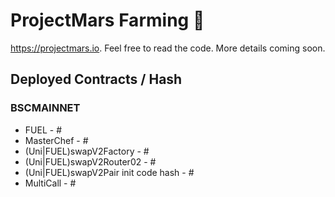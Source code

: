 # ProjectMars Farming 🚀

https://projectmars.io. Feel free to read the code. More details coming soon.

## Deployed Contracts / Hash

### BSCMAINNET

- FUEL - #
- MasterChef - #
- (Uni|FUEL)swapV2Factory - #
- (Uni|FUEL)swapV2Router02 - #
- (Uni|FUEL)swapV2Pair init code hash - #
- MultiCall - #
